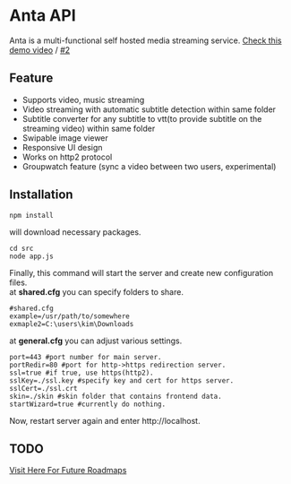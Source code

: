 # Anta API
Anta is a multi-functional self hosted media streaming service. [Check this demo video](https://www.youtube.com/watch?v=XggPtIFNnFw) / [#2](https://www.youtube.com/watch?v=F4RvdVo_5BM)
## Feature 
- Supports video, music streaming<br>
- Video streaming with automatic subtitle detection within same folder<br>
- Subtitle converter for any subtitle to vtt(to provide subtitle on the streaming video) within same folder<br>
- Swipable image viewer<br>
- Responsive UI design<br>
- Works on http2 protocol
- Groupwatch feature (sync a video between two users, experimental)

## Installation 
```
npm install
```
will download necessary packages.
```
cd src
node app.js
```
Finally, this command will start the server and create new configuration files.<br>
at **shared.cfg** you can specify folders to share.
```
#shared.cfg
example=/usr/path/to/somewhere
exmaple2=C:\users\kim\Downloads
```
at **general.cfg** you can adjust various settings. 
```
port=443 #port number for main server.
portRedir=80 #port for http->https redirection server.
ssl=true #if true, use https(http2).  
sslKey=./ssl.key #specify key and cert for https server.
sslCert=./ssl.crt 
skin=./skin #skin folder that contains frontend data.
startWizard=true #currently do nothing.
```
Now, restart server again and enter http://localhost.

## TODO
[Visit Here For Future Roadmaps](https://oh16.notion.site/ecd578a7359f4fc493272098593cfff7?v=d79ef83ea44e405dbdfa931b7127c5d9&pvs=4)

